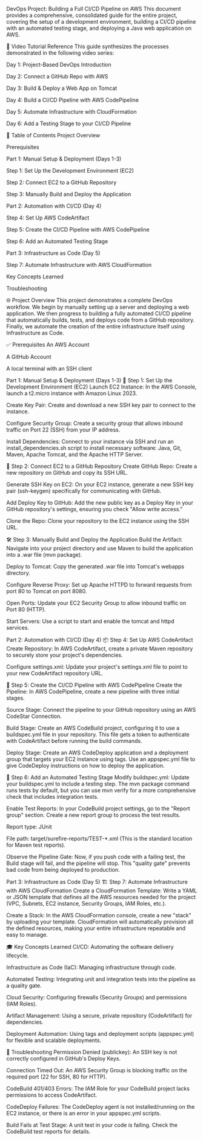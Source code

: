 DevOps Project: Building a Full CI/CD Pipeline on AWS
This document provides a comprehensive, consolidated guide for the entire project, covering the setup of a development environment, building a CI/CD pipeline with an automated testing stage, and deploying a Java web application on AWS.

🎥 Video Tutorial Reference
This guide synthesizes the processes demonstrated in the following video series:

Day 1: Project-Based DevOps Introduction

Day 2: Connect a GitHub Repo with AWS

Day 3: Build & Deploy a Web App on Tomcat

Day 4: Build a CI/CD Pipeline with AWS CodePipeline

Day 5: Automate Infrastructure with CloudFormation

Day 6: Add a Testing Stage to your CI/CD Pipeline

📝 Table of Contents
Project Overview

Prerequisites

Part 1: Manual Setup & Deployment (Days 1-3)

Step 1: Set Up the Development Environment (EC2)

Step 2: Connect EC2 to a GitHub Repository

Step 3: Manually Build and Deploy the Application

Part 2: Automation with CI/CD (Day 4)

Step 4: Set Up AWS CodeArtifact

Step 5: Create the CI/CD Pipeline with AWS CodePipeline

Step 6: Add an Automated Testing Stage

Part 3: Infrastructure as Code (Day 5)

Step 7: Automate Infrastructure with AWS CloudFormation

Key Concepts Learned

Troubleshooting

🌐 Project Overview
This project demonstrates a complete DevOps workflow. We begin by manually setting up a server and deploying a web application. We then progress to building a fully automated CI/CD pipeline that automatically builds, tests, and deploys code from a GitHub repository. Finally, we automate the creation of the entire infrastructure itself using Infrastructure as Code.

✅ Prerequisites
An AWS Account

A GitHub Account

A local terminal with an SSH client

Part 1: Manual Setup & Deployment (Days 1-3)
🚀 Step 1: Set Up the Development Environment (EC2)
Launch EC2 Instance: In the AWS Console, launch a t2.micro instance with Amazon Linux 2023.

Create Key Pair: Create and download a new SSH key pair to connect to the instance.

Configure Security Group: Create a security group that allows inbound traffic on Port 22 (SSH) from your IP address.

Install Dependencies: Connect to your instance via SSH and run an install_dependencies.sh script to install necessary software: Java, Git, Maven, Apache Tomcat, and the Apache HTTP Server.

🔗 Step 2: Connect EC2 to a GitHub Repository
Create GitHub Repo: Create a new repository on GitHub and copy its SSH URL.

Generate SSH Key on EC2: On your EC2 instance, generate a new SSH key pair (ssh-keygen) specifically for communicating with GitHub.

Add Deploy Key to GitHub: Add the new public key as a Deploy Key in your GitHub repository's settings, ensuring you check "Allow write access."

Clone the Repo: Clone your repository to the EC2 instance using the SSH URL.

🛠️ Step 3: Manually Build and Deploy the Application
Build the Artifact: Navigate into your project directory and use Maven to build the application into a .war file (mvn package).

Deploy to Tomcat: Copy the generated .war file into Tomcat's webapps directory.

Configure Reverse Proxy: Set up Apache HTTPD to forward requests from port 80 to Tomcat on port 8080.

Open Ports: Update your EC2 Security Group to allow inbound traffic on Port 80 (HTTP).

Start Servers: Use a script to start and enable the tomcat and httpd services.

Part 2: Automation with CI/CD (Day 4)
📦 Step 4: Set Up AWS CodeArtifact
Create Repository: In AWS CodeArtifact, create a private Maven repository to securely store your project's dependencies.

Configure settings.xml: Update your project's settings.xml file to point to your new CodeArtifact repository URL.

🔄 Step 5: Create the CI/CD Pipeline with AWS CodePipeline
Create the Pipeline: In AWS CodePipeline, create a new pipeline with three initial stages.

Source Stage: Connect the pipeline to your GitHub repository using an AWS CodeStar Connection.

Build Stage: Create an AWS CodeBuild project, configuring it to use a buildspec.yml file in your repository. This file gets a token to authenticate with CodeArtifact before running the build commands.

Deploy Stage: Create an AWS CodeDeploy application and a deployment group that targets your EC2 instance using tags. Use an appspec.yml file to give CodeDeploy instructions on how to deploy the application.

🧪 Step 6: Add an Automated Testing Stage
Modify buildspec.yml: Update your buildspec.yml to include a testing step. The mvn package command runs tests by default, but you can use mvn verify for a more comprehensive check that includes integration tests.

Enable Test Reports: In your CodeBuild project settings, go to the "Report group" section. Create a new report group to process the test results.

Report type: JUnit

File path: target/surefire-reports/TEST-*.xml (This is the standard location for Maven test reports).

Observe the Pipeline Gate: Now, if you push code with a failing test, the Build stage will fail, and the pipeline will stop. This "quality gate" prevents bad code from being deployed to production.

Part 3: Infrastructure as Code (Day 5)
🏗️ Step 7: Automate Infrastructure with AWS CloudFormation
Create a CloudFormation Template: Write a YAML or JSON template that defines all the AWS resources needed for the project (VPC, Subnets, EC2 instance, Security Groups, IAM Roles, etc.).

Create a Stack: In the AWS CloudFormation console, create a new "stack" by uploading your template. CloudFormation will automatically provision all the defined resources, making your entire infrastructure repeatable and easy to manage.

🎓 Key Concepts Learned
CI/CD: Automating the software delivery lifecycle.

Infrastructure as Code (IaC): Managing infrastructure through code.

Automated Testing: Integrating unit and integration tests into the pipeline as a quality gate.

Cloud Security: Configuring firewalls (Security Groups) and permissions (IAM Roles).

Artifact Management: Using a secure, private repository (CodeArtifact) for dependencies.

Deployment Automation: Using tags and deployment scripts (appspec.yml) for flexible and scalable deployments.

🤔 Troubleshooting
Permission Denied (publickey): An SSH key is not correctly configured in GitHub's Deploy Keys.

Connection Timed Out: An AWS Security Group is blocking traffic on the required port (22 for SSH, 80 for HTTP).

CodeBuild 401/403 Errors: The IAM Role for your CodeBuild project lacks permissions to access CodeArtifact.

CodeDeploy Failures: The CodeDeploy agent is not installed/running on the EC2 instance, or there is an error in your appspec.yml scripts.

Build Fails at Test Stage: A unit test in your code is failing. Check the CodeBuild test reports for details.